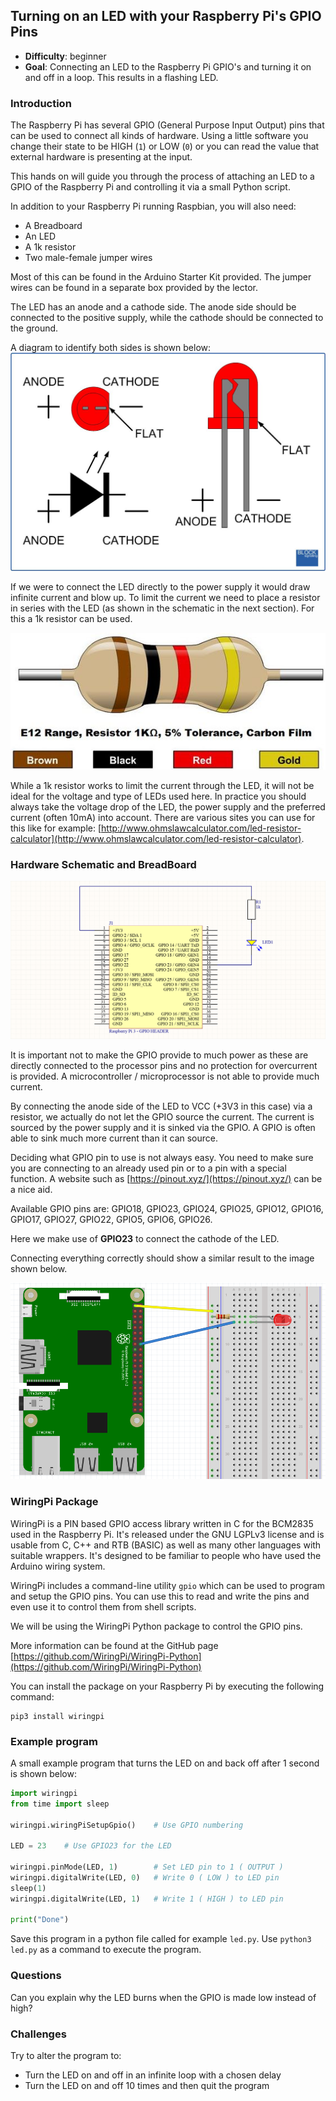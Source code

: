 ## Turning on an LED with your Raspberry Pi's GPIO Pins

* **Difficulty**: beginner
* **Goal**: Connecting an LED to the Raspberry Pi GPIO's and turning it on and off in a loop. This results in a flashing LED.

### Introduction

The Raspberry Pi has several GPIO (General Purpose Input Output) pins that can be used to connect all kinds of hardware. Using a little software you change their state to be HIGH (`1`) or LOW (`0`) or you can read the value that external hardware is presenting at the input.

This hands on will guide you through the process of attaching an LED to a GPIO of the Raspberry Pi and controlling it via a small Python script.

In addition to your Raspberry Pi running Raspbian, you will also need:

* A Breadboard
* An LED
* A 1k resistor
* Two male-female jumper wires

Most of this can be found in the Arduino Starter Kit provided. The jumper wires can be found in a separate box provided by the lector.

The LED has an anode and a cathode side. The anode side should be connected to the positive supply, while the cathode should be connected to the ground.

A diagram to identify both sides is shown below:
![Cathode and Anode of an LED[^1]](img/ledwiring.jpg)

[^1]: Source http://www.blocksignalling.co.uk/index.php/traffic-lights-module-common-anode-tlc2a

If we were to connect the LED directly to the power supply it would draw infinite current and blow up. To limit the current we need to place a resistor in series with the LED (as shown in the schematic in the next section). For this a 1k resistor can be used.

![A 1k resistor[^2]](img/1k_resistor.jpg)

[^2]: Source https://www.pinterest.com/pin/794040978023017042/?autologin=true

While a 1k resistor works to limit the current through the LED, it will not be ideal for the voltage and type of LEDs used here. In practice you should always take the voltage drop of the LED, the power supply and the preferred current (often 10mA) into account. There are various sites you can use for this like for example: [http://www.ohmslawcalculator.com/led-resistor-calculator](http://www.ohmslawcalculator.com/led-resistor-calculator).

### Hardware Schematic and BreadBoard

![LED Connection Schematic](img/led_schematic.png)

It is important not to make the GPIO provide to much power as these are directly connected to the processor pins and no protection for overcurrent is provided. A microcontroller / microprocessor is not able to provide much current.

By connecting the anode side of the LED to VCC (+3V3 in this case) via a resistor, we actually do not let the GPIO source the current. The current is sourced by the power supply and it is sinked via the GPIO. A GPIO is often able to sink much more current than it can source.

Deciding what GPIO pin to use is not always easy. You need to make sure you are connecting to an already used pin or to a pin with a special function. A website such as [https://pinout.xyz/](https://pinout.xyz/) can be a nice aid.

Available GPIO pins are: GPIO18, GPIO23, GPIO24, GPIO25, GPIO12, GPIO16, GPIO17, GPIO27, GPIO22, GPIO5, GPIO6, GPIO26.

Here we make use of **GPIO23** to connect the cathode of the LED.

Connecting everything correctly should show a similar result to the image shown below.

![BreadBoard connections of LED](img/led_breadboard.png)

### WiringPi Package

WiringPi is a PIN based GPIO access library written in C for the BCM2835 used in the Raspberry Pi. It's released under the GNU LGPLv3 license and is usable from C, C++ and RTB (BASIC) as well as many other languages with suitable wrappers. It's designed to be familiar to people who have used the Arduino wiring system.

WiringPi includes a command-line utility `gpio` which can be used to program and setup the GPIO pins. You can use this to read and write the pins and even use it to control them from shell scripts.

We will be using the WiringPi Python package to control the GPIO pins.

More information can be found at the GitHub page [https://github.com/WiringPi/WiringPi-Python](https://github.com/WiringPi/WiringPi-Python)

You can install the package on your Raspberry Pi by executing the following command:

```shell
pip3 install wiringpi
```

### Example program

A small example program that turns the LED on and back off after 1 second is shown below:

```Python
import wiringpi
from time import sleep

wiringpi.wiringPiSetupGpio()    # Use GPIO numbering

LED = 23    # Use GPIO23 for the LED

wiringpi.pinMode(LED, 1)        # Set LED pin to 1 ( OUTPUT )
wiringpi.digitalWrite(LED, 0)   # Write 0 ( LOW ) to LED pin
sleep(1)
wiringpi.digitalWrite(LED, 1)   # Write 1 ( HIGH ) to LED pin

print("Done")
```

Save this program in a python file called for example `led.py`. Use `python3 led.py` as a command to execute the program.

### Questions

Can you explain why the LED burns when the GPIO is made low instead of high?

### Challenges

Try to alter the program to:
* Turn the LED on and off in an infinite loop with a chosen delay
* Turn the LED on and off 10 times and then quit the program
